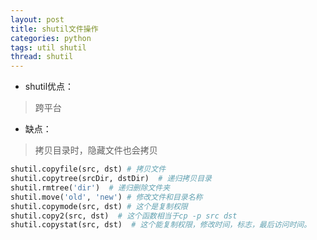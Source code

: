 ```yaml
---
layout: post
title: shutil文件操作
categories: python
tags: util shutil
thread: shutil
---
```


* shutil优点：

> 跨平台

* 缺点：

> 拷贝目录时，隐藏文件也会拷贝

```python
shutil.copyfile(src, dst) # 拷贝文件
shutil.copytree(srcDir, dstDir)  # 递归拷贝目录
shutil.rmtree('dir')  # 递归删除文件夹
shutil.move('old', 'new') # 修改文件和目录名称
shutil.copymode(src, dst) # 这个是复制权限
shutil.copy2(src, dst)  # 这个函数相当于cp -p src dst
shutil.copystat(src, dst)  # 这个能复制权限，修改时间，标志，最后访问时间。
```